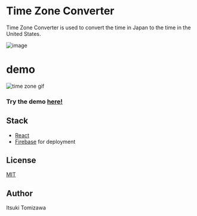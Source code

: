 # Time Zone Converter

Time Zone Converter is used to convert the time in Japan to the time in the United States.

![image](https://user-images.githubusercontent.com/48965717/130673022-5bbac849-b012-46a5-a352-cdecda7a078a.png)
# demo

![time zone gif](https://user-images.githubusercontent.com/48965717/130672854-223a060b-613f-4713-a851-6a769a95bf86.gif)


### Try the demo [here!](https://time-zone-converter-3a99a.firebaseapp.com/)

## Stack

- [React](https://reactjs.org/)
- [Firebase](https://firebase.google.com/) for deployment

## License

[MIT](https://choosealicense.com/licenses/mit/)

## Author

Itsuki Tomizawa
